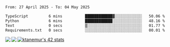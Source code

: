 <!--START_SECTION:waka-->

```txt
From: 27 April 2025 - To: 04 May 2025

TypeScript         6 mins          ████████████▓░░░░░░░░░░░░   50.06 %
Python             6 mins          ████████████░░░░░░░░░░░░░   48.16 %
Text               0 secs          ▒░░░░░░░░░░░░░░░░░░░░░░░░   01.77 %
Requirements.txt   0 secs          ░░░░░░░░░░░░░░░░░░░░░░░░░   00.01 %
```

<!--END_SECTION:waka-->
<a href="https://github.com/anuraghazra/github-readme-stats">
  <img align="left" src="https://github-readme-stats.vercel.app/api?username=Tanesan&count_private=true&show_icons=true" />
<img align="left" src="https://github-readme-stats.vercel.app/api/top-langs/?username=Tanesan" />
</a>

[![ktanemur's 42 stats](https://badge42.vercel.app/api/v2/cl1wslf6s002109l771rng2w8/stats?cursusId=21&coalitionId=62)](https://github.com/JaeSeoKim/badge42)
